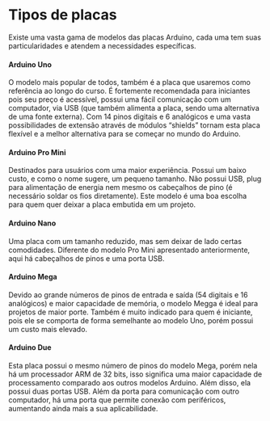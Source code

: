 # Tipos de placas

Existe uma vasta gama de modelos das placas Arduino, cada uma tem suas particularidades e atendem a necessidades específicas.

#### Arduino Uno
O modelo mais popular de todos, também é a placa que usaremos como referência ao longo do curso. É fortemente recomendada para iniciantes pois seu preço é acessível, possui uma fácil comunicação com um computador, via USB (que também alimenta a placa, sendo uma alternativa de uma fonte externa). Com 14 pinos digitais e 6 analógicos e uma vasta possibilidades de extensão através de módulos “shields” tornam esta placa flexível e a melhor alternativa para se começar no mundo do Arduino.

#### Arduino Pro Mini
Destinados para usuários com uma maior experiência. Possui um baixo custo, e como o nome sugere, um pequeno tamanho. Não possui USB, plug para alimentação de energia nem mesmo os cabeçalhos de pino (é necessário soldar os fios diretamente). Este modelo é uma boa escolha para quem quer deixar a placa embutida em um projeto.

#### Arduino Nano
Uma placa com um tamanho reduzido, mas sem deixar de lado certas comodidades. Diferente do modelo Pro Mini apresentado anteriormente, aqui há cabeçalhos de pinos e uma porta USB.

#### Arduino Mega
Devido ao grande números de pinos de entrada e saída (54 digitais e 16 analógicos) e maior capacidade de memória, o modelo Megga é ideal para projetos de maior porte. Também é muito indicado para quem é iniciante, pois ele se comporta de forma semelhante ao modelo Uno, porém possui um custo mais elevado.

#### Arduino Due
Esta placa possui o mesmo número de pinos do modelo Mega, porém nela há um processador ARM de 32 bits, isso significa uma maior capacidade de processamento comparado aos outros modelos Arduino. Além disso, ela possui duas portas USB. Além da porta para comunicação com outro computador, há uma porta  que permite conexão com periféricos, aumentando ainda mais a sua aplicabilidade.

[//]: # (colocar imagens das placas retirando-as do site oficial do arduino dando creditos)